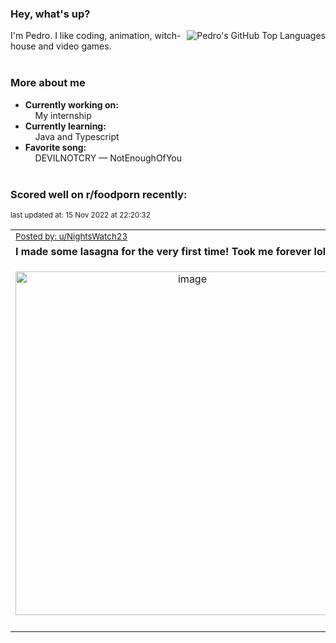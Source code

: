 ### Hey, what's up?
<img align="right" alt="Pedro's GitHub Top Languages" src="https://github-readme-stats.vercel.app/api/top-langs/?username=PedrosUsername&exclude_repo=HW2&layout=compact" />

I'm Pedro. I like coding, animation, witch-house and video games.<br><br>

### More about me
- **Currently working on:**  
&nbsp;&nbsp;&nbsp;&nbsp;My internship
- **Currently learning:**  
&nbsp;&nbsp;&nbsp;&nbsp;Java and Typescript
- **Favorite song:**  
&nbsp;&nbsp;&nbsp;&nbsp;DEVILNOTCRY — NotEnoughOfYou<br><br>

### Scored well on r/foodporn recently:

<p align="left"><sub>last updated at: 15 Nov 2022 at 22:20:32</sub></p>

|   |
| --- |
| <sub>[Posted by: u/NightsWatch23][source]</sub> |
| **I made some lasagna for the very first time! Took me forever lol** | 
|<p align="center"> <img alt="image" src="https://i.redd.it/ju8sxc34fwz91.jpg" width="550" /> </p>|
|   |

  



  
  
  
[linkedin]: https://linkedin.com/in/pedro-h-r-gomes-8a487b14a/
[gmail]: mailto:pilique11@gmail.com
[source]: https://reddit.com/r/FoodPorn/comments/yuqk81/i_made_some_lasagna_for_the_very_first_time_took/
[redditAPI]: https://www.reddit.com/dev/api/